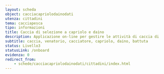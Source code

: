 ```yaml
---
layout: scheda
object: cacciacapriolodainodati
utenza: cittadini
tema: cacciapesca
tipo: informazioni
title: Caccia di selezione a capriolo e daino
description: Applicazione on-line per gestire le attività di caccia di selezione e di abbattimento del capriolo e del daino in Umbria
subtitle: caccia, venatorio, cacciatore, capriolo, daino, battuta
status: Livello3
statusLink: /onboard
evidenza: 0
redirect_from:
    - schede/cacciacapriolodainodati/cittadini/index.html
---
```


